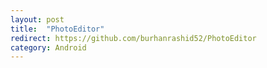 ```yaml
---
layout: post
title:  "PhotoEditor"
redirect: https://github.com/burhanrashid52/PhotoEditor
category: Android
---
```

